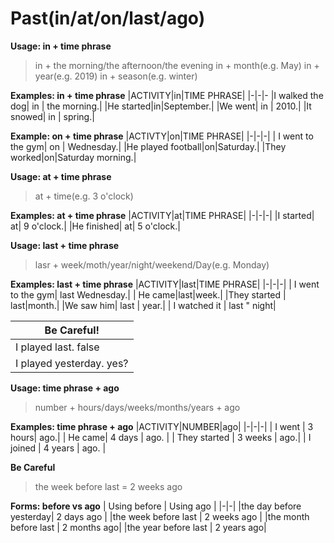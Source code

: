 # Past(in/at/on/last/ago)
**Usage: in + time phrase**
>in + the morning/the afternoon/the evening
>in + month(e.g. May)
>in + year(e.g. 2019)
>in + season(e.g. winter)

**Examples: in + time phrase**
|ACTIVITY|in|TIME PHRASE|
|-|-|-
|I walked the dog| in | the morning.|
|He started|in|September.|
|We went| in | 2010.|
|It snowed| in | spring.|

**Example: on + time phrase**
|ACTIVTY|on|TIME PHRASE|
|-|-|-|
| I went to the gym| on | Wednesday.|
|He played football|on|Saturday.|
|They worked|on|Saturday morning.|

**Usage: at + time phrase**
>at + time(e.g. 3 o'clock)

**Examples: at + time phrase**
|ACTIVITY|at|TIME PHRASE|
|-|-|-|
|I started| at| 9 o'clock.|
|He finished| at| 5 o'clock.|

**Usage: last + time phrase**
>lasr + week/moth/year/night/weekend/Day(e.g. Monday)

**Examples: last + time phrase**
|ACTIVITY|last|TIME PHRASE|
|-|-|-|
| I went to the gym| last Wednesday.|
| He came|last|week.|
|They started | last|month.|
|We saw him| last | year.|
| I watched it | last " night|

|**Be Careful!**|
|-|
|I played last. false|
|I played yesterday. yes?|

**Usage: time phrase + ago**
>number + hours/days/weeks/months/years + ago

**Examples: time phrase + ago**
|ACTIVITY|NUMBER|ago|
|-|-|-|
| I went | 3 hours| ago.|
| He came| 4 days | ago. |
| They started | 3 weeks | ago.|
| I joined | 4 years | ago. |

**Be Careful**
> the week before last = 2 weeks ago

**Forms: before vs ago**
| Using before | Using ago |
|-|-|
|the day before yesterday| 2 days ago |
|the week before last | 2 weeks ago |
|the month before last | 2 months ago|
|the year before last | 2 years ago| 
